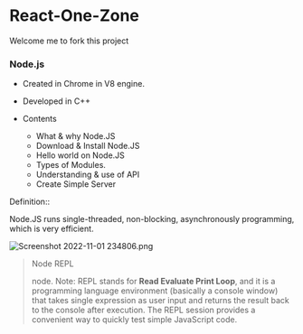 # React-One-Zone

Welcome me to fork this project
### Node.js

- Created in Chrome in V8 engine.
- Developed in C++

- Contents
    - What & why Node.JS
    - Download & Install Node.JS
    - Hello world on Node.JS
    - Types of Modules.
    - Understanding & use of API
    - Create Simple Server
    

Definition::

Node.JS runs single-threaded, non-blocking, asynchronously programming, which is very efficient.

![Screenshot 2022-11-01 234806.png](https://s3-us-west-2.amazonaws.com/secure.notion-static.com/f1c796b3-c251-4001-a03c-5b4479bab693/Screenshot_2022-11-01_234806.png)

> Node REPL
> 
> 
> 
> node. Note: REPL stands for **Read Evaluate Print Loop**, and it is a programming language environment (basically a console window) that takes single expression as user input and returns the result back to the console after execution. The REPL session provides a convenient way to quickly test simple JavaScript code.
>

